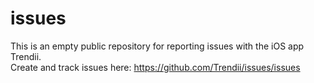 # issues
This is an empty public repository for reporting issues with the iOS app Trendii.  
Create and track issues here: https://github.com/Trendii/issues/issues
